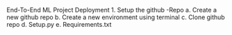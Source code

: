 End-To-End ML Project Deployment
    1.	Setup the github -Repo
        a.	Create a new github repo
        b.	Create a new environment using terminal 
        c.	Clone github repo
        d.	Setup.py
        e.	Requirements.txt
